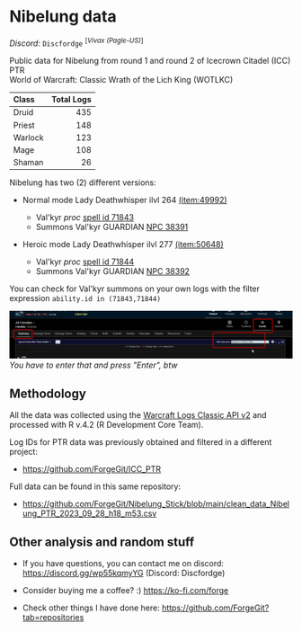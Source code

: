 # Nibelung data

 _Discord_: `Discfordge` <sup>[_Vivax (Pagle-US)_]</sup> <br />

Public data for Nibelung from round 1 and round 2 of Icecrown Citadel (ICC) PTR <br />
World of Warcraft: Classic Wrath of the Lich King (WOTLKC)

| Class    | Total Logs |
| :------- | ----------:|
| Druid    |        435 |
| Priest   |        148 |
| Warlock  |        123 |
| Mage     |        108 |
| Shaman   |         26 |

Nibelung has two (2) different versions:

- Normal mode Lady Deathwhisper ilvl 264 [(item:49992)](https://www.wowhead.com/wotlk/item=49992/nibelung)
    - Val'kyr _proc_ [spell id 71843](https://www.wowhead.com/wotlk/spell=71843/summon-valkyr)
    - Summons Val'kyr GUARDIAN [NPC 38391](https://www.wowhead.com/wotlk/npc=38391/valkyr-guardian)
    
- Heroic mode Lady Deathwhisper ilvl 277 [(item:50648)](https://www.wowhead.com/wotlk/item=50648/nibelung)
    - Val'kyr _proc_ [spell id 71844](https://www.wowhead.com/wotlk/spell=71844/summon-valkyr)
    - Summons Val'kyr GUARDIAN [NPC 38392](https://www.wowhead.com/wotlk/npc=38392/valkyr-guardian)

You can check for Val'kyr summons on your own logs with the filter expression `ability.id in (71843,71844)` 

<img src="_img/filterexpression.png"/> <br />
_You have to enter that and press "Enter", btw_


## Methodology

All the data was collected using the [Warcraft Logs Classic API v2](https://articles.classic.warcraftlogs.com/help/api-documentation) and processed with R v.4.2 (R Development Core Team).

Log IDs for PTR data was previously obtained and filtered in a different project:<br />
- https://github.com/ForgeGit/ICC_PTR

Full data can be found in this same repository:<br />
- https://github.com/ForgeGit/Nibelung_Stick/blob/main/clean_data_Nibelung_PTR_2023_09_28_h18_m53.csv


## Other analysis and random stuff

- If you have questions, you can contact me on discord: https://discord.gg/wp55kqmyYG (Discord: Discfordge)

- Consider buying me a coffee? :) https://ko-fi.com/forge

- Check other things I have done here: https://github.com/ForgeGit?tab=repositories

